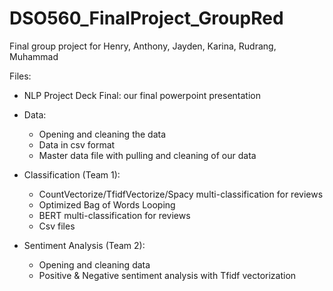 # DSO560_FinalProject_GroupRed
Final group project for Henry, Anthony, Jayden, Karina, Rudrang, Muhammad

Files: 

- NLP Project Deck Final: our final powerpoint presentation

- Data: 
    - Opening and cleaning the data
    - Data in csv format
    - Master data file with pulling and cleaning of our data
    
- Classification (Team 1):
    - CountVectorize/TfidfVectorize/Spacy multi-classification for reviews 
    - Optimized Bag of Words Looping
    - BERT multi-classification for reviews
    - Csv files

- Sentiment Analysis (Team 2):
    - Opening and cleaning data
    - Positive & Negative sentiment analysis with Tfidf vectorization
